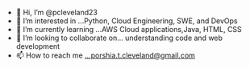 - 👋 Hi, I’m @pcleveland23
- 👀 I’m interested in ...Python, Cloud Engineering, SWE, and DevOps
- 🌱 I’m currently learning ...AWS Cloud applications,Java, HTML, CSS
- 💞️ I’m looking to collaborate on... understanding code and web development
- 📫 How to reach me ...porshia.t.cleveland@gmail.com

<!---
pcleveland23/pcleveland23 is a ✨ special ✨ repository because its `README.md` (this file) appears on your GitHub profile.
You can click the Preview link to take a look at your changes.
--->
